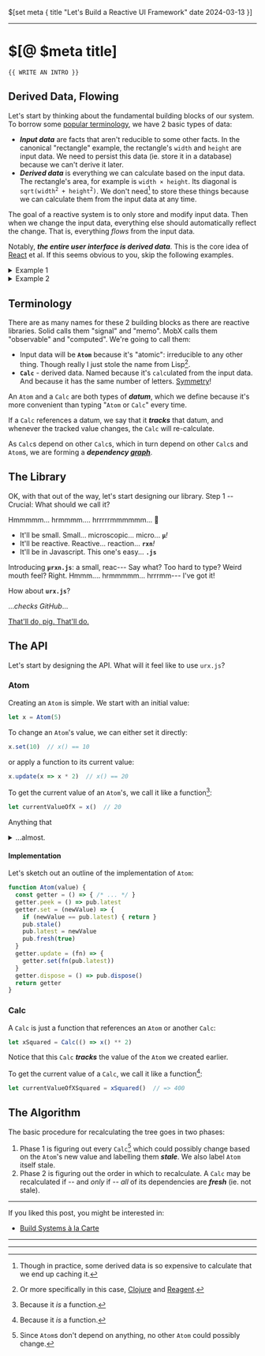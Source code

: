 $[set meta {
  title   "Let's Build a Reactive UI Framework"
  date    2024-03-13
}]

-----

# $[@ $meta title]

```
{{ WRITE AN INTRO }}
```

## Derived Data, Flowing

Let's start by thinking about the fundamental building blocks of our
system. To borrow some [popular terminology][tarpit], we have 2 basic
types of data:

- __*Input data*__ are facts that aren't reducible to some other
  facts. In the canonical "rectangle" example, the rectangle's
  `width` and `height` are input data. We need to persist this data
  (ie. store it in a database) because we can't derive it later.
- __*Derived data*__ is everything we can calculate based on the input
  data. The rectangle's area, for example is <code class=eqn>width
  × height</code>. Its diagonal is <code
  class=eqn>sqrt(width<sup>2</sup> + height<sup>2</sup>)</code>. We
  don't need[^real-world-caching] to store these things because we can
  calculate them from the input data at any time.

The goal of a reactive system is to only store and modify input
data. Then when we change the input data, everything else should
automatically reflect the change. That is, everything *flows* from the
input data.

Notably, <b class=semibold>*the entire user interface is derived
data*</b>. This is the core idea of [React][reactjs] et al. If this
seems obvious to you, skip the following examples.

<details>
<summary>Example 1</summary>
<p>
Think of filling out a form. The form fields are input
data. Whether they are valid is derived data, and whether the UI is
showing a validation error is also derived data. When the form inputs
change, the UI should change along with it, automatically.
</p>
</details>

<details>
<summary>Example 2</summary>
<p>
The most visceral example is a spreadsheet. Reactive framework people
want all UIs to work like spreadsheets. Some cells are just numbers
(ie. <em>input</em>), and some are equations which reference other cells
(ie. <em>derived</em>). When one of the input cells is updated, all the
cells that are derived from that cell update automatically.
</p>
</details>

## Terminology

There are as many names for these 2 building blocks as there are
reactive libraries. Solid calls them "signal" and "memo". MobX calls
them "observable" and "computed". We're going to call them:

- Input data will be **`Atom`** because it's "atomic": irreducible to
  any other thing. Though really I just stole the name from
  Lisp[^lisp-atom].
- **`Calc`** - derived data. Named because it's `calc`ulated from the
  input data. And because it has the same number of
  letters. [Symmetry](https://store.doverpublications.com/products/9780486217765)!

An `Atom` and a `Calc` are both types of __*datum*__, which we define
because it's more convenient than typing "`Atom` or `Calc`" every time.

If a `Calc` references a datum, we say that it __*tracks*__ that datum,
and whenever the tracked value changes, the `Calc` will re-calculate.

As `Calc`s depend on other `Calc`s, which in turn depend on other
`Calc`s and `Atom`s, we are forming a __*dependency
[graph](https://en.wikipedia.org/wiki/Graph_(abstract_data_type))*__.


## The Library

OK, with that out of the way, let's start designing our library. Step
1 -- Crucial: What should we call it?

Hmmmmm... hrmmmm.... hrrrrrmmmmmm... 🤔

- It'll be small. Small... microscopic... micro... **`μ`**_!_
- It'll be reactive. Reactive... reaction... **`rxn`**_!_
- It'll be in Javascript. This one's easy... **`.js`**

Introducing **`μrxn.js`**: a small, reac--- Say what? Too
hard to type? Weird mouth feel? Right. Hmmm.... hrmmmmm... hrrrmm---
I've got it!

How about **`urx.js`**?

...*checks GitHub*...

[That'll do, pig. That'll do.](https://www.youtube.com/watch?v=rjQtzV9IZ0Q)

## The API

Let's start by designing the API. What will it feel like to use
`urx.js`?

### Atom

Creating an `Atom` is simple. We start with an initial value:

```javascript
let x = Atom(5)
```

To change an `Atom`'s value, we can either set it directly:

```javascript
x.set(10)  // x() == 10
```

or apply a function to its current value:

```javascript
x.update(x => x * 2)  // x() == 20
```

To get the current value of an `Atom`'s, we call it like
a function[^atom-is-a-function]:

```javascript
let currentValueOfX = x()  // 20
```

Anything that 

<details>
<summary>...almost.</summary>
<p>
We also need to be able to <code>dispose()</code> an
<code>Atom</code>. More on that in a moment&hellip;
</p>
</details>

#### Implementation

Let's sketch out an outline of the implementation of `Atom`:

```javascript
function Atom(value) {
  const getter = () => { /* ... */ }
  getter.peek = () => pub.latest
  getter.set = (newValue) => {
    if (newValue == pub.latest) { return }
    pub.stale()
    pub.latest = newValue
    pub.fresh(true)
  }
  getter.update = (fn) => {
    getter.set(fn(pub.latest))
  }
  getter.dispose = () => pub.dispose()
  return getter
}

```

### Calc

A `Calc` is just a function that references an `Atom` or another `Calc`:

```javascript
let xSquared = Calc(() => x() ** 2)
```

Notice that this `Calc` __*tracks*__ the value of the `Atom` we created
earlier.

To get the current value of a `Calc`, we call it like
a function[^calc-is-a-function]:

```javascript
let currentValueOfXSquared = xSquared()  // => 400
```


## The Algorithm

The basic procedure for recalculating the tree goes in two phases:

1. Phase 1 is figuring out every `Calc`[^atoms-dont-have-inputs] which
   could possibly change based on the `Atom`'s new value and labelling
   them __*stale*__. We also label `Atom` itself stale.
2. Phase 2 is figuring out the order in which to recalculate. A `Calc`
   may be re&shy;calculated if -- and *only* if -- *all* of its
   dependencies are __*fresh*__ (ie. not stale).


-----

If you liked this post, you might be interested in:

- [Build Systems à la Carte](https://www.microsoft.com/en-us/research/uploads/prod/2018/03/build-systems.pdf)

-----

[^real-world-caching]: Though in practice, some derived data is so
    expensive to calculate that we end up caching it.

[^lisp-atom]: Or more specifically in this case,
    [Clojure](https://clojuredocs.org/clojure.core/atom) and
    [Reagent](http://reagent-project.github.io/docs/master/reagent.ratom.html#var-atom).

[^atom-is-a-function]: Because it *is* a function.
[^calc-is-a-function]: Because it *is* a function.

[^atoms-dont-have-inputs]: Since `Atom`s don't depend on anything, no
    other `Atom` could possibly change.

-----

[tarpit]: https://curtclifton.net/papers/MoseleyMarks06a.pdf
[reactjs]: https://react.dev
